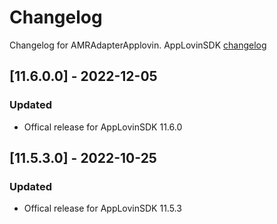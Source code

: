 # Changelog

Changelog for AMRAdapterApplovin. 
AppLovinSDK [changelog](https://dash.applovin.com/documentation/mediation/ios/changelog)

## [11.6.0.0] - 2022-12-05
### Updated
- Offical release for AppLovinSDK 11.6.0

## [11.5.3.0] - 2022-10-25
### Updated
- Offical release for AppLovinSDK 11.5.3
